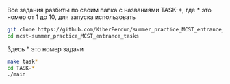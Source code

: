 Все задания разбиты по своим папка с названиями TASK-*, где * это номер от 1 до 10, для запуска использовать
```bash
git clone https://github.com/KiberPerdun/summer_practice_MCST_entrance_tasks
cd mcst-summer_practice_MCST_entrance_tasks
```
Здесь * это номер задачи
```bash
make task*
cd TASK-*
./main
```
